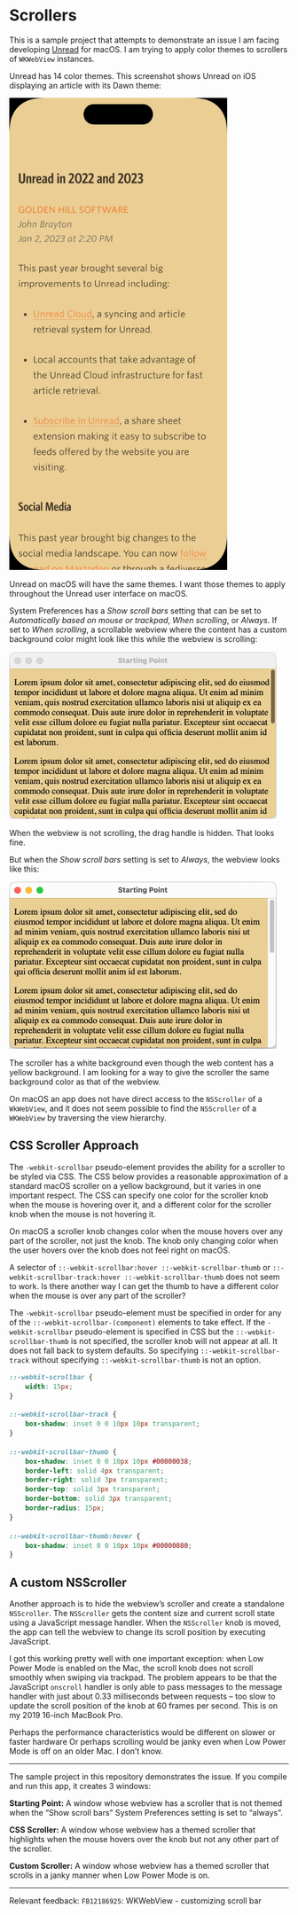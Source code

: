 # Scrollers

This is a sample project that attempts to demonstrate an issue I am facing developing [Unread](https://www.goldenhillsoftware.com/unread/) for macOS. I am trying to apply color themes to scrollers of `WKWebView` instances.

Unread has 14 color themes. This screenshot shows Unread on iOS displaying an article with its Dawn theme:

<img width="393" height="852" src="images/iphone-dawn.png" alt="Unread on iPhone displaying an article with its Dawn theme">

Unread on macOS will have the same themes. I want those themes to apply throughout the Unread user interface on macOS.

System Preferences has a _Show scroll bars_ setting that can be set to _Automatically based on mouse or trackpad_, _When scrolling_, or _Always_. If set to _When scrolling_, a scrollable webview where the content has a custom background color might look like this while the webview is scrolling:

<img width="482" height="302" src="images/mac-whenscrolling.png" alt="A webview where the scroller looks good">

When the webview is not scrolling, the drag handle is hidden. That looks fine.

But when the _Show scroll bars_ setting is set to _Always_, the webview looks like this:

<img width="482" height="302" src="images/mac-always.png" alt="A webview where the scroller has a white background, in contrast with the yellow background of the web content">

The scroller has a white background even though the web content has a yellow background. I am looking for a way to give the scroller the same background color as that of the webview.

On macOS an app does not have direct access to the `NSScroller` of a `WkWebView`, and it does not seem possible to find the `NSScroller` of a `WKWebView` by traversing the view hierarchy.

## CSS Scroller Approach

The `-webkit-scrollbar` pseudo-element provides the ability for a scroller to be styled via CSS. The CSS below provides a reasonable approximation of a standard macOS scroller on a yellow background, but it varies in one important respect. The CSS can specify one color for the scroller knob when the mouse is hovering over it, and a different color for the scroller knob when the mouse is not hovering it.

On macOS a scroller knob changes color when the mouse hovers over any part of the scroller, not just the knob. The knob only changing color when the user hovers over the knob does not feel right on macOS.

A selector of `::-webkit-scrollbar:hover
::-webkit-scrollbar-thumb` or `::-webkit-scrollbar-track:hover
::-webkit-scrollbar-thumb` does not seem to work. Is there another way
I can get the thumb to have a different color when the mouse is over
any part of the scroller?

The `-webkit-scrollbar` pseudo-element must be specified in order for any of the `::-webkit-scrollbar-(component)` elements to take effect.  If the `-webkit-scrollbar` pseudo-element is specified in CSS but the `::-webkit-scrollbar-thumb` is not specified, the scroller knob will not appear at all. It does not fall back to system defaults. So specifying `::-webkit-scrollbar-track` without specifying `::-webkit-scrollbar-thumb` is not an option.

```css
::-webkit-scrollbar {
    width: 15px;
}

::-webkit-scrollbar-track {
    box-shadow: inset 0 0 10px 10px transparent;
}

::-webkit-scrollbar-thumb {
    box-shadow: inset 0 0 10px 10px #00000038;
    border-left: solid 4px transparent;
    border-right: solid 3px transparent;
    border-top: solid 3px transparent;
    border-bottom: solid 3px transparent;
    border-radius: 15px;
}

::-webkit-scrollbar-thumb:hover {
    box-shadow: inset 0 0 10px 10px #00000080;
}
```

## A custom NSScroller

Another approach is to hide the webview’s scroller and create a standalone `NSScroller`. The `NSScroller` gets the content size and current scroll state using a JavaScript message handler. When the `NSScroller` knob is moved, the app can tell the webview to change its scroll position by executing JavaScript. 

I got this working pretty well with one important exception: when Low Power Mode is enabled on the Mac, the scroll knob does not scroll smoothly when swiping via trackpad. The problem appears to be that the JavaScript `onscroll` handler is only able to pass messages to the message handler with just about 0.33 milliseconds between requests – too slow to update the scroll position of the knob at 60 frames per second. This is on my 2019 16-inch MacBook Pro. 

Perhaps the performance characteristics would be different on slower or faster hardware Or perhaps scrolling would be janky even when Low Power Mode is off on an older Mac. I don’t know.

---

The sample project in this repository demonstrates the issue. If you compile and run this app, it creates 3 windows:

**Starting Point:** A window whose webview has a scroller that is not themed when the “Show scroll bars” System Preferences setting is set to “always”.

**CSS Scroller:** A window whose webview has a themed scroller that highlights when the mouse hovers over the knob but not any other part of the scroller.

**Custom Scroller:** A window whose webview has a themed scroller that scrolls in a janky manner when Low Power Mode is on.

---

Relevant feedback: `FB12186925`: WKWebView - customizing scroll bar